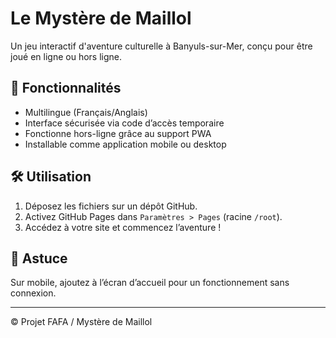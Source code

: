 # Le Mystère de Maillol

Un jeu interactif d'aventure culturelle à Banyuls-sur-Mer, conçu pour être joué en ligne ou hors ligne.

## 🚀 Fonctionnalités
- Multilingue (Français/Anglais)
- Interface sécurisée via code d’accès temporaire
- Fonctionne hors-ligne grâce au support PWA
- Installable comme application mobile ou desktop

## 🛠️ Utilisation
1. Déposez les fichiers sur un dépôt GitHub.
2. Activez GitHub Pages dans `Paramètres > Pages` (racine `/root`).
3. Accédez à votre site et commencez l’aventure !

## 📱 Astuce
Sur mobile, ajoutez à l’écran d’accueil pour un fonctionnement sans connexion.

---

© Projet FAFA / Mystère de Maillol